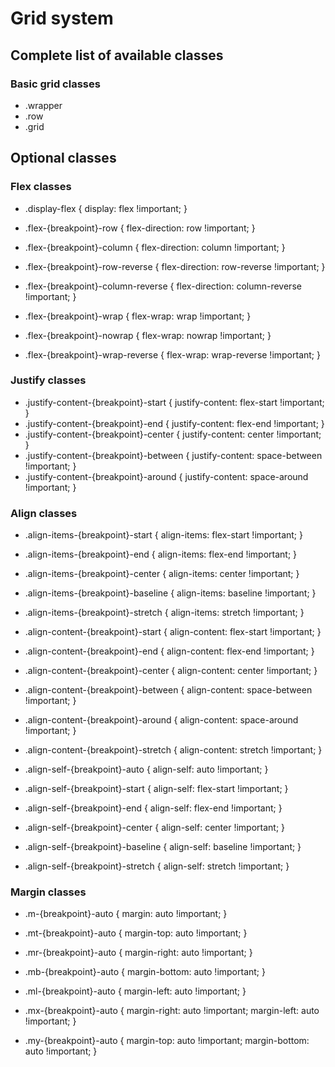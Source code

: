 # Grid system

## Complete list of available classes

### Basic grid classes
* .wrapper
* .row
* .grid

## Optional classes

### Flex classes
* .display-flex { display: flex !important; }

* .flex-{breakpoint}-row { flex-direction: row !important; }
* .flex-{breakpoint}-column { flex-direction: column !important; }
* .flex-{breakpoint}-row-reverse { flex-direction: row-reverse !important; }
* .flex-{breakpoint}-column-reverse { flex-direction: column-reverse !important; }

* .flex-{breakpoint}-wrap { flex-wrap: wrap !important; }
* .flex-{breakpoint}-nowrap { flex-wrap: nowrap !important; }
* .flex-{breakpoint}-wrap-reverse { flex-wrap: wrap-reverse !important; }

### Justify classes
* .justify-content-{breakpoint}-start { justify-content: flex-start !important; }
* .justify-content-{breakpoint}-end { justify-content: flex-end !important; }
* .justify-content-{breakpoint}-center { justify-content: center !important; }
* .justify-content-{breakpoint}-between { justify-content: space-between !important; }
* .justify-content-{breakpoint}-around { justify-content: space-around !important; }

### Align classes
* .align-items-{breakpoint}-start { align-items: flex-start !important; }
* .align-items-{breakpoint}-end { align-items: flex-end !important; }
* .align-items-{breakpoint}-center { align-items: center !important; }
* .align-items-{breakpoint}-baseline { align-items: baseline !important; }
* .align-items-{breakpoint}-stretch { align-items: stretch !important; }

* .align-content-{breakpoint}-start { align-content: flex-start !important; }
* .align-content-{breakpoint}-end { align-content: flex-end !important; }
* .align-content-{breakpoint}-center { align-content: center !important; }
* .align-content-{breakpoint}-between { align-content: space-between !important; }
* .align-content-{breakpoint}-around { align-content: space-around !important; }
* .align-content-{breakpoint}-stretch { align-content: stretch !important; }

* .align-self-{breakpoint}-auto { align-self: auto !important; }
* .align-self-{breakpoint}-start { align-self: flex-start !important; }
* .align-self-{breakpoint}-end { align-self: flex-end !important; }
* .align-self-{breakpoint}-center { align-self: center !important; }
* .align-self-{breakpoint}-baseline { align-self: baseline !important; }
* .align-self-{breakpoint}-stretch { align-self: stretch !important; }

### Margin classes
* .m-{breakpoint}-auto { margin: auto !important; }
* .mt-{breakpoint}-auto { margin-top: auto !important; }
* .mr-{breakpoint}-auto { margin-right: auto !important; }
* .mb-{breakpoint}-auto { margin-bottom: auto !important; }
* .ml-{breakpoint}-auto { margin-left: auto !important; }

* .mx-{breakpoint}-auto {
	margin-right: auto !important;
	margin-left: auto !important;
}

* .my-{breakpoint}-auto {
	margin-top: auto !important;
	margin-bottom: auto !important;
}
